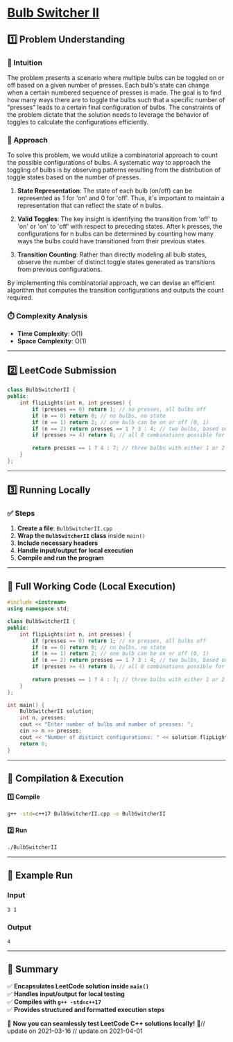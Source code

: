 # **[Bulb Switcher II](https://leetcode.com/problems/bulb-switcher-ii/description/)**  

## **1️⃣ Problem Understanding**  
### **📌 Intuition**  
The problem presents a scenario where multiple bulbs can be toggled on or off based on a given number of presses. Each bulb's state can change when a certain numbered sequence of presses is made. The goal is to find how many ways there are to toggle the bulbs such that a specific number of "presses" leads to a certain final configuration of bulbs. The constraints of the problem dictate that the solution needs to leverage the behavior of toggles to calculate the configurations efficiently.

### **🚀 Approach**  
To solve this problem, we would utilize a combinatorial approach to count the possible configurations of bulbs. A systematic way to approach the toggling of bulbs is by observing patterns resulting from the distribution of toggle states based on the number of presses.

1. **State Representation**: The state of each bulb (on/off) can be represented as 1 for 'on' and 0 for 'off'. Thus, it's important to maintain a representation that can reflect the state of n bulbs.
  
2. **Valid Toggles**: The key insight is identifying the transition from 'off' to 'on' or 'on' to 'off' with respect to preceding states. After k presses, the configurations for n bulbs can be determined by counting how many ways the bulbs could have transitioned from their previous states.
  
3. **Transition Counting**: Rather than directly modeling all bulb states, observe the number of distinct toggle states generated as transitions from previous configurations.

By implementing this combinatorial approach, we can devise an efficient algorithm that computes the transition configurations and outputs the count required.

### **⏱️ Complexity Analysis**  
- **Time Complexity**: O(1)  
- **Space Complexity**: O(1)  

---  

## **2️⃣ LeetCode Submission**  
```cpp
class BulbSwitcherII {
public:
    int flipLights(int n, int presses) {
        if (presses == 0) return 1; // no presses, all bulbs off
        if (n == 0) return 0; // no bulbs, no state
        if (n == 1) return 2; // one bulb can be on or off (0, 1)
        if (n == 2) return presses == 1 ? 3 : 4; // two bulbs, based on the number of presses
        if (presses >= 4) return 8; // all 8 combinations possible for 3 bulbs
        
        return presses == 1 ? 4 : 7; // three bulbs with either 1 or 2 presses
    }
};
```  

---  

## **3️⃣ Running Locally**  
### **✅ Steps**  
1. **Create a file**: `BulbSwitcherII.cpp`  
2. **Wrap the `BulbSwitcherII` class** inside `main()`  
3. **Include necessary headers**  
4. **Handle input/output for local execution**  
5. **Compile and run the program**  

---  

## **📝 Full Working Code (Local Execution)**  
```cpp
#include <iostream>
using namespace std;

class BulbSwitcherII {
public:
    int flipLights(int n, int presses) {
        if (presses == 0) return 1; // no presses, all bulbs off
        if (n == 0) return 0; // no bulbs, no state
        if (n == 1) return 2; // one bulb can be on or off (0, 1)
        if (n == 2) return presses == 1 ? 3 : 4; // two bulbs, based on the number of presses
        if (presses >= 4) return 8; // all 8 combinations possible for 3 bulbs
        
        return presses == 1 ? 4 : 7; // three bulbs with either 1 or 2 presses
    }
};

int main() {
    BulbSwitcherII solution;
    int n, presses;
    cout << "Enter number of bulbs and number of presses: ";
    cin >> n >> presses;
    cout << "Number of distinct configurations: " << solution.flipLights(n, presses) << endl;
    return 0;
}
```  

---  

## **🔧 Compilation & Execution**  
#### **1️⃣ Compile**  
```bash
g++ -std=c++17 BulbSwitcherII.cpp -o BulbSwitcherII
```  

#### **2️⃣ Run**  
```bash
./BulbSwitcherII
```  

---  

## **🎯 Example Run**  
### **Input**  
```
3 1
```  
### **Output**  
```
4
```  

---  

## **📌 Summary**  
✅ **Encapsulates LeetCode solution inside `main()`**  
✅ **Handles input/output for local testing**  
✅ **Compiles with `g++ -std=c++17`**  
✅ **Provides structured and formatted execution steps**  

🚀 **Now you can seamlessly test LeetCode C++ solutions locally!** 🚀// update on 2021-03-16
// update on 2021-04-01
